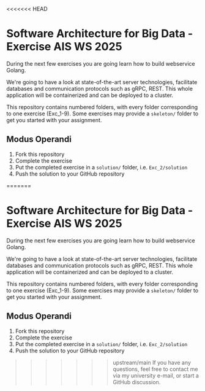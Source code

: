 <<<<<<< HEAD
# Software Architecture for Big Data - Exercise AIS WS 2025

During the next few exercises you are going learn how to build webservice Golang.

We're going to have a look at state-of-the-art server technologies, facilitate databases and communication protocols
such as gRPC, REST. This whole application will be containerized and can be deployed to a cluster.

This repository contains numbered folders, with every folder corresponding to one exercise (Exc_1-9).
Some exercises may provide a `skeleton/` folder to get you started with your assignment. 

## Modus Operandi
1. Fork this repository
2. Complete the exercise
3. Put the completed exercise in a `solution/` folder, i.e. `Exc_2/solution`
4. Push the solution to your GitHub repository


=======
# Software Architecture for Big Data - Exercise AIS WS 2025

During the next few exercises you are going learn how to build webservice Golang.

We're going to have a look at state-of-the-art server technologies, facilitate databases and communication protocols
such as gRPC, REST. This whole application will be containerized and can be deployed to a cluster.

This repository contains numbered folders, with every folder corresponding to one exercise (Exc_1-9).
Some exercises may provide a `skeleton/` folder to get you started with your assignment. 

## Modus Operandi
1. Fork this repository
2. Complete the exercise
3. Put the completed exercise in a `solution/` folder, i.e. `Exc_2/solution`
4. Push the solution to your GitHub repository


>>>>>>> upstream/main
If you have any questions, feel free to contact me via my university e-mail, or start a GitHub discussion.